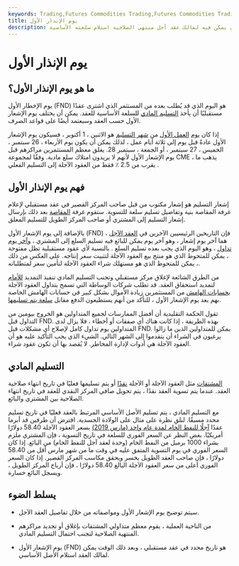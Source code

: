 ```yaml
---
keywords: Trading,Futures Commodities Trading,Futures Commodities Trading Strategy and Education,Futures and Commodities Trading,Strategy and Education
title: يوم الإنذار الأول
description: يوم الإخطار الأول هو التاريخ الذي يمكن فيه لمالك عقد آجل منتهي الصلاحية استلام سلعته الأساسية.
---
```


# يوم الإنذار الأول
## ما هو يوم الإنذار الأول؟

يوم الإخطار الأول (FND) هو اليوم الذي قد يُطلب بعده من المستثمر الذي اشترى عقدًا مستقبليًا أن يأخذ [التسليم المادي](/physicaldelivery) للسلعة الأساسية للعقد. يمكن أن يختلف يوم الإشعار الأول حسب العقد وسيعتمد أيضًا على قواعد الصرف.

إذا كان [يوم](/business-day) [العمل الأول](/business-day) من [شهر التسليم](/deliverymonth) هو الاثنين ، 1 أكتوبر ، فسيكون يوم الإشعار الأول عادةً قبل يوم إلى ثلاثة أيام عمل ، لذلك يمكن أن يكون يوم الأربعاء ، 26 سبتمبر ، الخميس ، 27 سبتمبر ، أو الجمعة ، سبتمبر 28. يغلق معظم المستثمرين مراكزهم قبل يوم الإشعار الأول لأنهم لا يريدون امتلاك سلع مادية. وفقًا لمجموعة CME ، يذهب ما يقرب من 2.5 ٪ فقط من العقود الآجلة إلى التسليم الفعلي .

## فهم يوم الإنذار الأول

إشعار التسليم هو إشعار مكتوب من قبل صاحب المركز القصير في عقد مستقبلي لإعلام غرفة المقاصة بنية وتفاصيل تسليم سلعة للتسوية. ستقوم غرفة [المقاصة](/clearinghouse) بعد ذلك بإرسال إشعار التسليم إلى المشتري أو صاحب المركز الطويل للتسليم المعلق.

بالإضافة إلى يوم الإشعار الأول (FND) ، فإن التاريخين الرئيسيين الآخرين في [العقد الآجل](/futurescontract) هما آخر يوم إشعار ، وهو آخر يوم يمكن للبائع فيه تسليم السلع إلى المشتري ، [وآخر يوم تداول](/lasttradingday) ، وهو اليوم الذي يجب بعده تسليم السلع . بالنسبة لأي عقود مستقبلية تظل مفتوحة ، يمكن للمتحوط الذي هو منتج بيع العقود الآجلة لتثبيت سعر إنتاجه. على العكس من ذلك ، يمكن للمتحوط الذي هو مستهلك شراء العقود الآجلة لتأمين سعر لمتطلباته.

من الطرق الشائعة لإغلاق مركز مستقبلي وتجنب التسليم المادي تنفيذ التمديد [للأمام](/rollforward) لتمديد استحقاق العقد. قد تطلب شركات الوساطة التي تسمح بتداول العقود الآجلة [بحسابات الهامش](/marginaccount) من المستثمرين زيادة الأموال بشكل كبير في حسابات الهامش الخاصة بهم بعد يوم الإشعار الأول ، للتأكد من أنهم يستطيعون الدفع مقابل [سلعة يتم تسليمها](/commodity).

تقول الحكمة التقليدية أن أفضل الممارسات لجميع المتداولين هو الخروج بيومين من التداول قبل FND. بهذه الطريقة ، إذا كانت هناك أي صفقات أو أخطاء ، فلا يزال لدى المتداولين يوم تداول كامل لإصلاح أي مشكلات قبل FND. يمكن للمتداولين الذين ما زالوا يرغبون في الشراء أن يتقدموا إلى الشهر التالي. الشيء الذي يجب التأكيد عليه هو أن العقود الآجلة هي أدوات لإدارة المخاطر. لا يُقصد بها أن تكون عقود شراء.

## التسليم المادي

[المشتقات](/derivative) مثل العقود الآجلة أو الآجلة [نقدًا](/cashsettlement) أو يتم تسليمها فعليًا في تاريخ انتهاء صلاحية العقد. عندما يتم تسوية العقد نقدًا ، يتم تحويل صافي المركز النقدي للعقد في تاريخ انتهاء الصلاحية بين المشتري والبائع.

مع التسليم المادي ، يتم تسليم الأصل الأساسي المرتبط بالعقد فعليًا في تاريخ تسليم محدد مسبقًا. لنلقِ نظرة على مثال على الولادة الجسدية. افترض أن طرفين قد أبرما عقدًا [آجلًا للنفط الخام لمدة عام واحد (مارس 2019)](/wti) بسعر العقود الآجلة 58.40 دولارًا أمريكيًا. بغض النظر عن السعر الفوري للسلعة في تاريخ التسوية ، فإن المشتري ملزم بشراء 1000 برميل من النفط الخام (وحدة لعقد آجل للنفط الخام) من البائع. إذا كان السعر الفوري في يوم التسوية المتفق عليه في وقت ما من شهر مارس أقل من 58.40 دولارًا ، فإن صاحب العقد الطويل يخسر ويحقق مكاسب المركز القصير. إذا كان السعر الفوري أعلى من سعر العقود الآجلة البالغ 58.40 دولارًا ، فإن أرباح المركز الطويل ، ويسجل البائع خسارة.

## يسلط الضوء

- سيتم توضيح يوم الإشعار الأول ومواصفاته من خلال تفاصيل العقد الآجل.

- من الناحية العملية ، يقوم معظم متداولي المشتقات بإغلاق أو تجديد مراكزهم المنتهية الصلاحية لتجنب احتمال التسليم المادي.

- يوم الإشعار الأول (FND) هو تاريخ محدد في عقد مستقبلي ، وبعد ذلك الوقت يمكن لمالك العقد استلام الأصل الأساسي.

